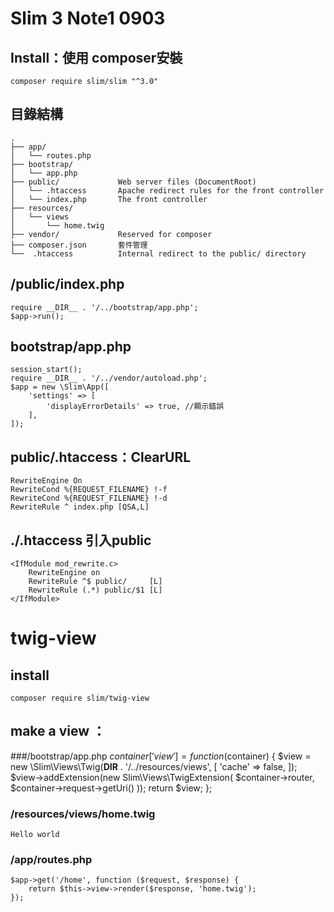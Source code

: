 # Slim 3 Note1 0903


## Install：使用 composer安裝
    composer require slim/slim "^3.0"

## 目錄結構
    .
    ├── app/
    │   └── routes.php
    ├── bootstrap/
    │   └── app.php
    ├── public/             Web server files (DocumentRoot)
    │   └── .htaccess       Apache redirect rules for the front controller
    │   └── index.php       The front controller
    ├── resources/
    │   └── views
    │       └── home.twig
    ├── vendor/             Reserved for composer
    ├── composer.json       套件管理
    └──  .htaccess          Internal redirect to the public/ directory

## /public/index.php
    require __DIR__ . '/../bootstrap/app.php';
    $app->run();

## bootstrap/app.php

    session_start();
    require __DIR__ . '/../vendor/autoload.php';
    $app = new \Slim\App([
        'settings' => [
            'displayErrorDetails' => true, //顯示錯誤
        ],
    ]);


## public/.htaccess：ClearURL

    RewriteEngine On
    RewriteCond %{REQUEST_FILENAME} !-f
    RewriteCond %{REQUEST_FILENAME} !-d
    RewriteRule ^ index.php [QSA,L]

## ./.htaccess 引入public

    <IfModule mod_rewrite.c>
        RewriteEngine on
        RewriteRule ^$ public/     [L]
        RewriteRule (.*) public/$1 [L]
    </IfModule>

# twig-view

## install
    composer require slim/twig-view

## make a view ：
###/bootstrap/app.php
    $container['view'] = function ($container) {
        $view = new \Slim\Views\Twig(__DIR__ . '/../resources/views', [
            'cache' => false,
        ]);
        $view->addExtension(new Slim\Views\TwigExtension(
            $container->router,
            $container->request->getUri()
        ));
        return $view;
    };
### /resources/views/home.twig
    Hello world

### /app/routes.php
    $app->get('/home', function ($request, $response) {
        return $this->view->render($response, 'home.twig');
    });